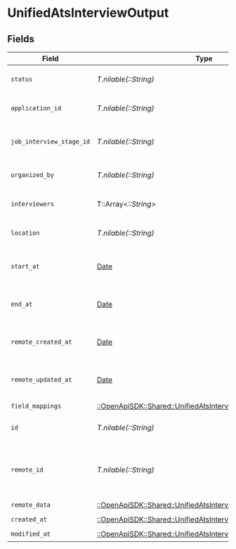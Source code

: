# UnifiedAtsInterviewOutput


## Fields

| Field                                                                                                                         | Type                                                                                                                          | Required                                                                                                                      | Description                                                                                                                   |
| ----------------------------------------------------------------------------------------------------------------------------- | ----------------------------------------------------------------------------------------------------------------------------- | ----------------------------------------------------------------------------------------------------------------------------- | ----------------------------------------------------------------------------------------------------------------------------- |
| `status`                                                                                                                      | *T.nilable(::String)*                                                                                                         | :heavy_minus_sign:                                                                                                            | The status of the interview                                                                                                   |
| `application_id`                                                                                                              | *T.nilable(::String)*                                                                                                         | :heavy_minus_sign:                                                                                                            | The UUID of the application                                                                                                   |
| `job_interview_stage_id`                                                                                                      | *T.nilable(::String)*                                                                                                         | :heavy_minus_sign:                                                                                                            | The UUID of the job interview stage                                                                                           |
| `organized_by`                                                                                                                | *T.nilable(::String)*                                                                                                         | :heavy_minus_sign:                                                                                                            | The UUID of the organizer                                                                                                     |
| `interviewers`                                                                                                                | T::Array<*::String*>                                                                                                          | :heavy_minus_sign:                                                                                                            | The UUIDs of the interviewers                                                                                                 |
| `location`                                                                                                                    | *T.nilable(::String)*                                                                                                         | :heavy_minus_sign:                                                                                                            | The location of the interview                                                                                                 |
| `start_at`                                                                                                                    | [Date](https://ruby-doc.org/stdlib-2.6.1/libdoc/date/rdoc/Date.html)                                                          | :heavy_minus_sign:                                                                                                            | The start date and time of the interview                                                                                      |
| `end_at`                                                                                                                      | [Date](https://ruby-doc.org/stdlib-2.6.1/libdoc/date/rdoc/Date.html)                                                          | :heavy_minus_sign:                                                                                                            | The end date and time of the interview                                                                                        |
| `remote_created_at`                                                                                                           | [Date](https://ruby-doc.org/stdlib-2.6.1/libdoc/date/rdoc/Date.html)                                                          | :heavy_minus_sign:                                                                                                            | The remote creation date of the interview                                                                                     |
| `remote_updated_at`                                                                                                           | [Date](https://ruby-doc.org/stdlib-2.6.1/libdoc/date/rdoc/Date.html)                                                          | :heavy_minus_sign:                                                                                                            | The remote modification date of the interview                                                                                 |
| `field_mappings`                                                                                                              | [::OpenApiSDK::Shared::UnifiedAtsInterviewOutputFieldMappings](../../models/shared/unifiedatsinterviewoutputfieldmappings.md) | :heavy_check_mark:                                                                                                            | N/A                                                                                                                           |
| `id`                                                                                                                          | *T.nilable(::String)*                                                                                                         | :heavy_minus_sign:                                                                                                            | The UUID of the interview                                                                                                     |
| `remote_id`                                                                                                                   | *T.nilable(::String)*                                                                                                         | :heavy_minus_sign:                                                                                                            | The remote ID of the interview in the context of the 3rd Party                                                                |
| `remote_data`                                                                                                                 | [::OpenApiSDK::Shared::UnifiedAtsInterviewOutputRemoteData](../../models/shared/unifiedatsinterviewoutputremotedata.md)       | :heavy_check_mark:                                                                                                            | N/A                                                                                                                           |
| `created_at`                                                                                                                  | [::OpenApiSDK::Shared::UnifiedAtsInterviewOutputCreatedAt](../../models/shared/unifiedatsinterviewoutputcreatedat.md)         | :heavy_check_mark:                                                                                                            | N/A                                                                                                                           |
| `modified_at`                                                                                                                 | [::OpenApiSDK::Shared::UnifiedAtsInterviewOutputModifiedAt](../../models/shared/unifiedatsinterviewoutputmodifiedat.md)       | :heavy_check_mark:                                                                                                            | N/A                                                                                                                           |